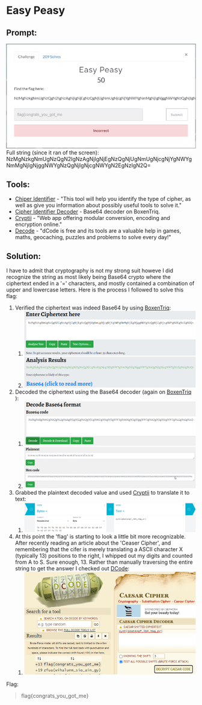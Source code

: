 # Easy Peasy 
## Prompt:
![EasyPeasy](/images/easy_peasy_prompt.png)
Full string (since it ran of the screen): NzMgNzkgNmUgNzQgN2IgNzAgNjIgNjEgNzQgNjUgNmUgNjcgNjYgNWYgNmMgNjIgNjggNWYgNzQgNjIgNjcgNWYgN2EgNzIgN2Q=

## Tools:
- [Chiper Identifier](https://www.boxentriq.com/code-breaking/cipher-identifier#base64) - "This tool will help you identify the type of cipher, as well as give you information about possibly useful tools to solve it."
- [Cipher Identifier Decoder](https://www.boxentriq.com/code-breaking/base64-decoder) - Base64 decoder on BoxenTriq.
- [Cryptii](https://cryptii.com/pipes/hex-to-text) - "Web app offering modular conversion, encoding and encryption online."
- [Decode](https://www.dcode.fr/caesar-cipher) - "dCode is free and its tools are a valuable help in games, maths, geocaching, puzzles and problems to solve every day!"

## Solution:
I have to admit that cryptography is not my strong suit howeve I did recognize the string as most likely being Base64 crypto where the ciphertext ended in a '=' characters, and mostly contained a combination of upper and lowercase letters. Here is the process I followed to solve this flag:

1. Verified the ciphertext was indeed Base64 by using [BoxenTriq](https://www.boxentriq.com/code-breaking/cipher-identifier#base64):
    1. ![EasyPeasy1](/images/classic_crypto_1.png)
    1. ![EasyPeasy2](/images/classic_crypto_2.png)
1. Decoded the ciphertext using the Base64 decoder (again on [BoxenTriq](https://www.boxentriq.com/code-breaking/base64-decoder) ):
    1. ![EasyPeasy3](/images/classic_crypto_3.png)
    1. ![EasyPeasy4](/images/classic_crypto_4.png)
1. Grabbed the plaintext decoded value and used [Cryptii](https://cryptii.com/pipes/hex-to-text) to translate it to text:
    1. ![EasyPeasy5](/images/classic_crypto_5.png)
1. At this point the 'flag' is starting to look a little bit more recognizable. After recently reading an article about the 'Ceaser Cipher', and remembering that the cifer is merely translating a ASCII character X (typically 13) positions to the right, I whipped out my digits and counted from A to S. Sure enough, 13. Rather than manually traversing the entire string to get the answer I checked out [DCode](https://www.dcode.fr/caesar-cipher):
    1. ![EasyPeasy6](/images/classic_crypto_6.png)

Flag:
> flag{congrats_you_got_me}